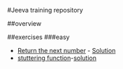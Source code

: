 #Jeeva training repository

##overview

##exercises
###easy
- [Return the next number](https://edabit.com/challenge/KjCS7occ9hfu5snpb) - [Solution](excercises\easy\list.py)
- [stuttering function]()-[solution](excercises\easy\stutter.py)
